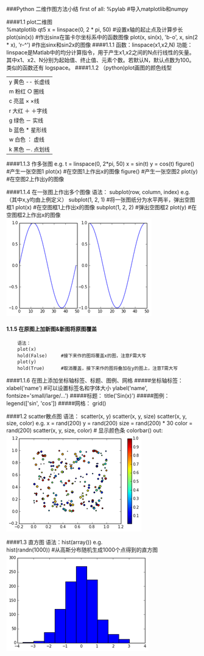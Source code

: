 ###Python 二维作图方法小结
    first of all:
     %pylab     #导入matplotlib和numpy

####1.1 plot二维图    
    %matplotlib qt5
    x = linspace(0, 2 * pi, 50)    #设置x轴的起止点及计算步长
    plot(sin(x))             #作出sinx在笛卡尔坐标系中的函数图像
    plot(x, sin(x), 'b-o', x, sin(2 * x), 'r-^')    #作出sinx和sin2x的图像
####1.1.1 
   函数：linspace(x1,x2,N)
   功能：linspace是Matlab中的均分计算指令，用于产生x1,x2之间的N点行线性的矢量。
  其中x1、x2、N分别为起始值、终止值、元素个数。若默认N，默认点数为100。
 类似的函数还有 logspace。
  ####1.1.2 （python)plot画图的颜色线型
<table>
        <tr>
                <td>
                         y         黄色            --           长虚线
                </td>
        </tr>
        <tr>
                <td>
                        m        粉红             ○            圈线   
                </td>
        </tr>
        <tr>
                <td>
                        c         亮蓝             ×            ×线    
                </td>
        </tr>
        <tr>
                <td>
                        r          大红            ＋          ＋字线 
                </td>
        </tr>
        <tr>
                <td>
                        g         绿色            －           实线    
                </td>
        </tr>
        <tr>
                <td>
                        b         蓝色             *            星形线
                </td>
        </tr>
        <tr>
                <td>
                        w        白色             ：           虚线    
                </td>
        </tr>
        <tr>
                <td>
                        k         黑色            －.          点划线
                </td>
        </tr>
</table>
####1.1.3 作多张图
       e.g.
       t = linspace(0, 2*pi, 50)
       x = sin(t)
       y = cos(t)
       figure()     #产生一张空图1
       plot(x)      #在空图1上作出x的图像
       figure()     #产生一张空图2
       plot(y)      #在空图2上作出y的图像

####1.1.4 在一张图上作出多个图像
       语法：
       subplot(row, column, index)
       e.g.（其中x,y均由上例定义）
       subplot(1, 2, 1)    #将一张图纸分为水平两半，弹出空图框1
       plot(x)             #在空图框1上作出x的图像
       subplot(1, 2, 2)    #弹出空图框2
       plot(y)             #在空图框2上作出x的图像
       ![多图](https://raw.githubusercontent.com/luokaifa-whu/computationalphysics_N2014301580293/master/Chapter_1-homework_4/%E5%A4%9A%E5%9B%BE.png)


#### 1.1.5 在原图上加新图&新图将原图覆盖
        语法：
        plot(x)
        hold(False)     #接下来作的图将覆盖x的图，注意F需大写
        plot(y)         
        hold(True)      #取消覆盖，接下来作的图将叠加在y的图上，注意T需大写   

####1.1.6 在图上添加坐标轴标签、标题、图例、网格
 #####坐标轴标签：
         xlabel('name')    #可以设置标签名和字体大小
         ylabel('name', fontsize='small/large/...')
#####标题：
    title('Sin(x)')
#####图例：         
     legend(['sin', 'cos'])
#####网格：
     grid()

####1.2 scatter散点图
     语法：
     scatter(x, y)
     scatter(x, y, size)
     scatter(x, y, size, color)
     e.g.
     x = rand(200)
     y = rand(200)
     size = rand(200) * 30
     color = rand(200)
     scatter(x, y, size, color)     # 显示颜色条
     colorbar()
     out:
     ![散点图](https://raw.githubusercontent.com/luokaifa-whu/computationalphysics_N2014301580293/master/Chapter_1-homework_4/%E6%95%A3%E7%82%B9%E5%9B%BE.png)

####1.3 直方图
     语法：hist(array())
     e.g.<br/>
     hist(randn(1000))   #从高斯分布随机生成1000个点得到的直方图
     ![直方图](https://raw.githubusercontent.com/luokaifa-whu/computationalphysics_N2014301580293/master/Chapter_1-homework_4/%E7%9B%B4%E6%96%B9%E5%9B%BE.png)
   
